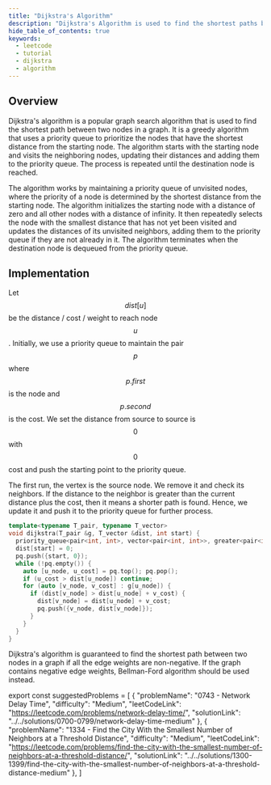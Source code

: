 ```yaml
---
title: "Dijkstra's Algorithm"
description: "Dijkstra's Algorithm is used to find the shortest paths between nodes in a graph."
hide_table_of_contents: true
keywords:
  - leetcode
  - tutorial
  - dijkstra
  - algorithm
---
```


<TutorialAuthors names="@wingkwong"/>

## Overview

Dijkstra's algorithm is a popular graph search algorithm that is used to find the shortest path between two nodes in a graph. It is a greedy algorithm that uses a priority queue to prioritize the nodes that have the shortest distance from the starting node. The algorithm starts with the starting node and visits the neighboring nodes, updating their distances and adding them to the priority queue. The process is repeated until the destination node is reached.

The algorithm works by maintaining a priority queue of unvisited nodes, where the priority of a node is determined by the shortest distance from the starting node. The algorithm initializes the starting node with a distance of zero and all other nodes with a distance of infinity. It then repeatedly selects the node with the smallest distance that has not yet been visited and updates the distances of its unvisited neighbors, adding them to the priority queue if they are not already in it. The algorithm terminates when the destination node is dequeued from the priority queue.

## Implementation

Let $$dist[u]$$ be the distance / cost / weight to reach node $$u$$. Initially, we use a priority queue to maintain the pair $$p$$ where $$p.first$$ is the node and $$p.second$$ is the cost. We set the distance from source to source is $$0$$ with $$0$$ cost and push the starting point to the priority queue.

The first run, the vertex is the source node. We remove it and check its neighbors. If the distance to the neighbor is greater than the current distance plus the cost, then it means a shorter path is found. Hence, we update it and push it to the priority queue for further process.

<Tabs>

<TabItem value="cpp" label="C++">
<SolutionAuthor name="@wingkwong"/>

```cpp
template<typename T_pair, typename T_vector>
void dijkstra(T_pair &g, T_vector &dist, int start) {
  priority_queue<pair<int, int>, vector<pair<int, int>>, greater<pair<int, int>>> pq;
  dist[start] = 0;
  pq.push({start, 0});
  while (!pq.empty()) {
    auto [u_node, u_cost] = pq.top(); pq.pop();
    if (u_cost > dist[u_node]) continue;
    for (auto [v_node, v_cost] : g[u_node]) {
      if (dist[v_node] > dist[u_node] + v_cost) {
        dist[v_node] = dist[u_node] + v_cost;
        pq.push({v_node, dist[v_node]});
      }
    }
  }
}
```
</TabItem>
</Tabs>

Dijkstra's algorithm is guaranteed to find the shortest path between two nodes in a graph if all the edge weights are non-negative. If the graph contains negative edge weights, Bellman-Ford algorithm should be used instead.

export const suggestedProblems = [
  {
    "problemName": "0743 - Network Delay Time",
    "difficulty": "Medium",
    "leetCodeLink": "https://leetcode.com/problems/network-delay-time/",
    "solutionLink": "../../solutions/0700-0799/network-delay-time-medium"
  },
  {
    "problemName": "1334 - Find the City With the Smallest Number of Neighbors at a Threshold Distance",
    "difficulty": "Medium",
    "leetCodeLink": "https://leetcode.com/problems/find-the-city-with-the-smallest-number-of-neighbors-at-a-threshold-distance/",
    "solutionLink": "../../solutions/1300-1399/find-the-city-with-the-smallest-number-of-neighbors-at-a-threshold-distance-medium"
  },
]

<Table title="Suggested Problems" data={suggestedProblems} />